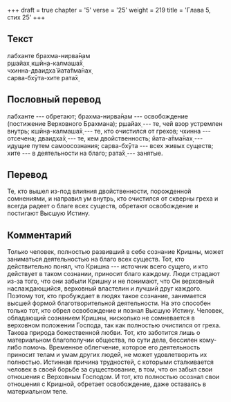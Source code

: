 +++
draft = true
chapter = '5'
verse = '25'
weight = 219
title = 'Глава 5, стих 25'
+++
## Текст

лабханте брахма-нирва̄н̣ам  
р̣шайах̣ кшӣн̣а-калмаша̄х̣  
чхинна-дваидха̄ йата̄тма̄нах̣  
сарва-бхӯта-хите рата̄х̣

## Пословный перевод

лабханте --- обретают; брахма-нирва̄н̣ам --- освобождение (постижение
Верховного Брахмана); р̣шайах̣ --- те, чей взор устремлен внутрь;
кшӣн̣а-калмаша̄х̣ --- те, кто очистился от грехов; чхинна --- отсечена;
дваидха̄х̣ --- те, кем двойственность; йата-а̄тма̄нах̣ --- идущие путем
самоосознания; сарва-бхӯта --- всех живых существ; хите --- в
деятельности на благо; рата̄х̣ --- занятые.

## Перевод

Те, кто вышел из-под влияния двойственности, порожденной сомнениями, и
направил ум внутрь, кто очистился от скверны греха и всегда радеет о
благе всех существ, обретают освобождение и постигают Высшую Истину.

## Комментарий

Только человек, полностью развивший в себе сознание Кришны, может
заниматься деятельностью на благо всех существ. Тот, кто действительно
понял, что Кришна --- источник всего сущего, и кто действует в таком
сознании, приносит благо каждому. Люди страдают из-за того, что они
забыли Кришну и не понимают, что Он верховный наслаждающийся, верховный
властелин и лучший друг каждого. Поэтому тот, кто пробуждает в людях
такое сознание, занимается высшей формой благотворительной деятельности.
На это способен только тот, кто обрел освобождение и познал Высшую
Истину. Человек, обладающий сознанием Кришны, нисколько не сомневается в
верховном положении Господа, так как полностью очистился от греха.
Такова природа божественной любви. Тот, кто заботится лишь о
материальном благополучии общества, по сути дела, бессилен кому-либо
помочь. Временное облегчение, которое его деятельность приносит телам и
умам других людей, не может удовлетворить их полностью. Истинная причина
трудностей, с которыми сталкивается человек в своей борьбе за
существование, в том, что он забыл свои отношения с Верховным Господом.
И тот, кто полностью осознал свои отношения с Кришной, обретает
освобождение, даже оставаясь в материальном теле.
